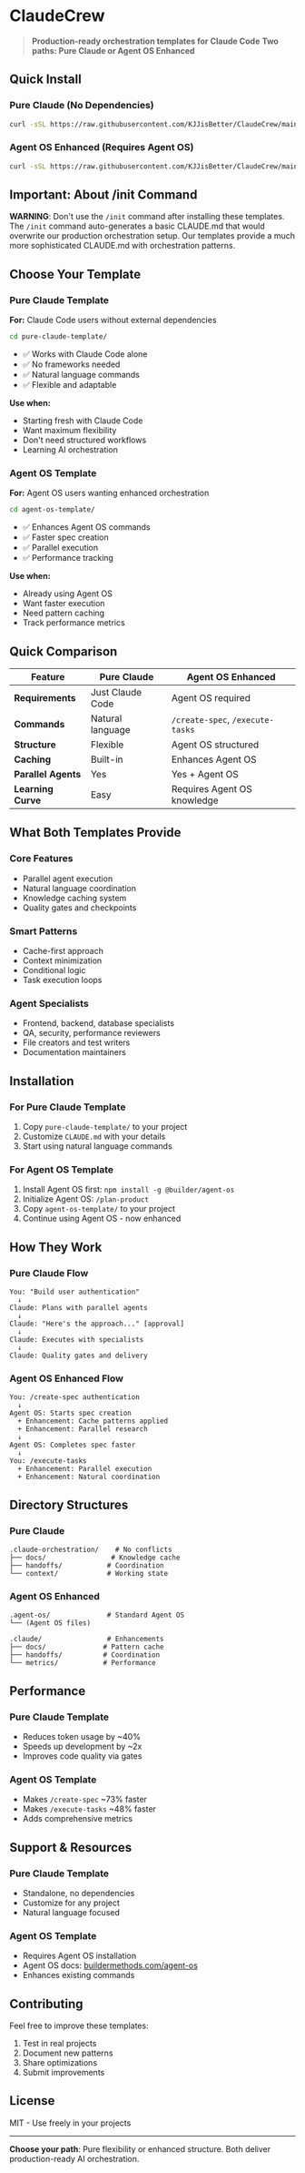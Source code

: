 # ClaudeCrew

> **Production-ready orchestration templates for Claude Code**
> **Two paths: Pure Claude or Agent OS Enhanced**

## Quick Install

### Pure Claude (No Dependencies)
```bash
curl -sSL https://raw.githubusercontent.com/KJJisBetter/ClaudeCrew/main/install-pure.sh | bash
```

### Agent OS Enhanced (Requires Agent OS)
```bash
curl -sSL https://raw.githubusercontent.com/KJJisBetter/ClaudeCrew/main/install-agenos.sh | bash
```

## Important: About /init Command

**WARNING**: Don't use the `/init` command after installing these templates. 
The `/init` command auto-generates a basic CLAUDE.md that would overwrite our production orchestration setup.
Our templates provide a much more sophisticated CLAUDE.md with orchestration patterns.

## Choose Your Template

### Pure Claude Template
**For:** Claude Code users without external dependencies

```bash
cd pure-claude-template/
```

- ✅ Works with Claude Code alone
- ✅ No frameworks needed
- ✅ Natural language commands
- ✅ Flexible and adaptable

**Use when:**
- Starting fresh with Claude Code
- Want maximum flexibility
- Don't need structured workflows
- Learning AI orchestration

### Agent OS Template
**For:** Agent OS users wanting enhanced orchestration

```bash
cd agent-os-template/
```

- ✅ Enhances Agent OS commands
- ✅ Faster spec creation
- ✅ Parallel execution
- ✅ Performance tracking

**Use when:**
- Already using Agent OS
- Want faster execution
- Need pattern caching
- Track performance metrics

## Quick Comparison

| Feature | Pure Claude | Agent OS Enhanced |
|---------|------------|-------------------|
| **Requirements** | Just Claude Code | Agent OS required |
| **Commands** | Natural language | `/create-spec`, `/execute-tasks` |
| **Structure** | Flexible | Agent OS structured |
| **Caching** | Built-in | Enhances Agent OS |
| **Parallel Agents** | Yes | Yes + Agent OS |
| **Learning Curve** | Easy | Requires Agent OS knowledge |

## What Both Templates Provide

### Core Features
- Parallel agent execution
- Natural language coordination
- Knowledge caching system
- Quality gates and checkpoints

### Smart Patterns
- Cache-first approach
- Context minimization
- Conditional logic
- Task execution loops

### Agent Specialists
- Frontend, backend, database specialists
- QA, security, performance reviewers
- File creators and test writers
- Documentation maintainers

## Installation

### For Pure Claude Template

1. Copy `pure-claude-template/` to your project
2. Customize `CLAUDE.md` with your details
3. Start using natural language commands

### For Agent OS Template

1. Install Agent OS first: `npm install -g @builder/agent-os`
2. Initialize Agent OS: `/plan-product`
3. Copy `agent-os-template/` to your project
4. Continue using Agent OS - now enhanced

## How They Work

### Pure Claude Flow
```
You: "Build user authentication"
  ↓
Claude: Plans with parallel agents
  ↓
Claude: "Here's the approach..." [approval]
  ↓
Claude: Executes with specialists
  ↓
Claude: Quality gates and delivery
```

### Agent OS Enhanced Flow
```
You: /create-spec authentication
  ↓
Agent OS: Starts spec creation
  + Enhancement: Cache patterns applied
  + Enhancement: Parallel research
  ↓
Agent OS: Completes spec faster
  ↓
You: /execute-tasks
  + Enhancement: Parallel execution
  + Enhancement: Natural coordination
```

## Directory Structures

### Pure Claude
```
.claude-orchestration/    # No conflicts
├── docs/                # Knowledge cache
├── handoffs/           # Coordination
└── context/            # Working state
```

### Agent OS Enhanced
```
.agent-os/              # Standard Agent OS
└── (Agent OS files)

.claude/                # Enhancements
├── docs/              # Pattern cache
├── handoffs/          # Coordination
└── metrics/           # Performance
```

## Performance

### Pure Claude Template
- Reduces token usage by ~40%
- Speeds up development by ~2x
- Improves code quality via gates

### Agent OS Template
- Makes `/create-spec` ~73% faster
- Makes `/execute-tasks` ~48% faster
- Adds comprehensive metrics

## Support & Resources

### Pure Claude Template
- Standalone, no dependencies
- Customize for any project
- Natural language focused

### Agent OS Template  
- Requires Agent OS installation
- Agent OS docs: [buildermethods.com/agent-os](https://buildermethods.com/agent-os)
- Enhances existing commands

## Contributing

Feel free to improve these templates:
1. Test in real projects
2. Document new patterns
3. Share optimizations
4. Submit improvements

## License

MIT - Use freely in your projects

---

**Choose your path**: Pure flexibility or enhanced structure. Both deliver production-ready AI orchestration.